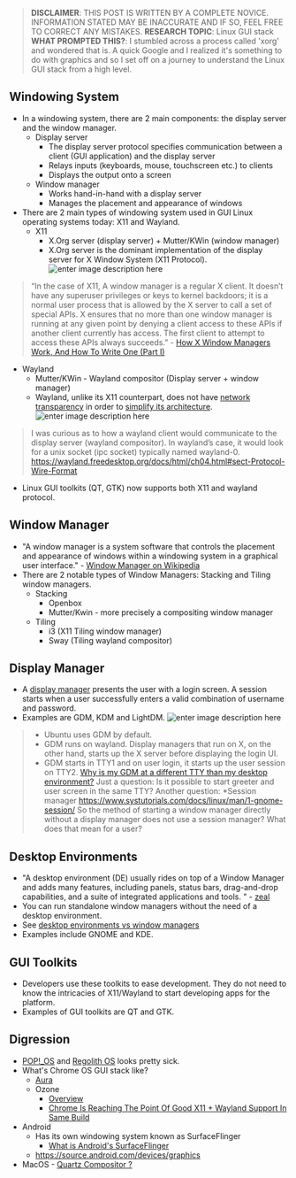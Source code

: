 


> **DISCLAIMER**: THIS POST IS WRITTEN BY A COMPLETE NOVICE. INFORMATION STATED MAY BE INACCURATE AND IF SO, FEEL FREE TO CORRECT ANY MISTAKES. 
> **RESEARCH TOPIC**: Linux GUI stack
> **WHAT PROMPTED THIS?**: I stumbled across a process called 'xorg' and wondered that is. A quick Google and I realized it's something to do with graphics and so I set off on a journey to understand the Linux GUI stack from a high level.

## Windowing System
- In a windowing system, there are 2 main components: the display server and the window manager. 
	- Display server 
		- The display server protocol specifies communication between a client (GUI application) and the display server
		- Relays inputs (keyboards, mouse, touchscreen etc.) to clients
		- Displays the output onto a screen
	- Window manager
		-	Works hand-in-hand with a display server
		- Manages the placement and appearance of windows
- There are 2 main types of windowing system used in GUI Linux operating systems today: X11 and Wayland.
	- X11
		- X<span>.</span>Org server (display server) + Mutter/KWin (window manager)
		- X<span>.</span>Org server is the dominant implementation of the display server for X Window System (X11 Protocol).
		![enter image description here](https://raw.githubusercontent.com/nibmz7/nibmz7.github.io/master/blog/From_Windows_To_Linux/Basics_of_Linux_GUI_stack/assets/x11.webp)
> “In the case of X11, A window manager is a regular X client. It doesn’t have any superuser privileges or keys to kernel backdoors; it is a normal user process that is allowed by the X server to call a set of special APIs. X ensures that no more than one window manager is running at any given point by denying a client access to these APIs if another client currently has access. The first client to attempt to access these APIs always succeeds.” - [How X Window Managers Work, And How To Write One (Part I)](https://jichu4n.com/posts/how-x-window-managers-work-and-how-to-write-one-part-i/)

- Wayland
	- Mutter/KWin - Wayland compositor (Display server + window manager)
	- Wayland, unlike its X11 counterpart, does not have [network transparency](https://en.wikipedia.org/wiki/Network_transparency) in order to [simplify its architecture](https://wiki.ubuntu.com/Wayland#What_about_network_transparency.3F). 
	![enter image description here](https://raw.githubusercontent.com/nibmz7/nibmz7.github.io/master/blog/From_Windows_To_Linux/Basics_of_Linux_GUI_stack/assets/wayland.webp)
> I was curious as to how a wayland client would communicate to the display server (wayland compositor). In wayland’s case, it would look for a unix socket (ipc socket) typically named wayland-0.
https://wayland.freedesktop.org/docs/html/ch04.html#sect-Protocol-Wire-Format
- Linux GUI toolkits (QT, GTK) now supports both X11 and wayland protocol.

## Window Manager
- "A window manager is a system software that controls the placement and appearance of windows within a windowing system in a graphical user interface." - [Window Manager on Wikipedia](https://en.wikipedia.org/wiki/Window_manager)
- There are 2 notable types of Window Managers: Stacking and Tiling window managers.
	- Stacking
		- Openbox
		- Mutter/Kwin - more precisely a compositing window manager
	- Tiling
		- i3 (X11 Tiling window manager)
		- Sway (Tiling wayland compositor)

## Display Manager
- A [display manager](https://wiki.archlinux.org/index.php/display_manager) presents the user with a login screen. A session starts when a user successfully enters a valid combination of username and password.
- Examples are GDM, KDM and LightDM.
![enter image description here](https://raw.githubusercontent.com/nibmz7/nibmz7.github.io/master/blog/From_Windows_To_Linux/Basics_of_Linux_GUI_stack/assets/display_manager.webp)
> - Ubuntu uses GDM by default.
> - GDM runs on wayland. Display managers that run on X, on the other hand, starts up the X server before displaying the login UI.
> - GDM starts in TTY1 and on user login, it starts up the user session on TTY2. [Why is my GDM at a different TTY than my desktop environment?](https://askubuntu.com/questions/910108/why-is-my-gdm-at-a-different-tty-than-my-desktop-environment)
> Just a question: Is it possible to start greeter and user screen in the same TTY?
> Another question: *Session manager https://www.systutorials.com/docs/linux/man/1-gnome-session/
So the method of starting a window manager directly without a display manager does not use a session manager? What does that mean for a user?

## Desktop Environments
- "A desktop environment (DE) usually rides on top of a Window Manager and adds many features, including panels, status bars, drag-and-drop capabilities, and a suite of integrated applications and tools. " - [zeal](https://askubuntu.com/a/339812/1097045)
- You can run standalone window managers without the need of a desktop environment.
- See [desktop environments vs window managers](https://www.reddit.com/r/linux4noobs/comments/69lvet/difference_between_a_window_manager_and_desktop/)
- Examples include GNOME and KDE.

## GUI Toolkits
- Developers use these toolkits to ease development. They do not need to know the intricacies of X11/Wayland to start developing apps for the platform.
- Examples of GUI toolkits are QT and GTK.

## Digression
- [POP!_OS](https://pop.system76.com/) and [Regolith OS](https://regolith-linux.org/) looks pretty sick.
- What's Chrome OS GUI stack like?
	- [Aura](http://dev.chromium.org/developers/design-documents/aura/graphics-architecture)
	- Ozone
		- [Overview](https://chromium.googlesource.com/chromium/src.git/+/master/docs/ozone_overview.md)
		- [Chrome Is Reaching The Point Of Good X11 + Wayland Support In Same Build](https://www.phoronix.com/scan.php?page=news_item&px=Chrome-Ozone-X11-Build-Good)
- Android
	- Has its own windowing system known as SurfaceFlinger
		- [What is Android's SurfaceFlinger](https://www.bradcypert.com/what-is-androids-surfaceflinger/)
	- https://source.android.com/devices/graphics 
- MacOS - [Quartz Compositor ?](https://en.wikipedia.org/wiki/Quartz_Compositor)




